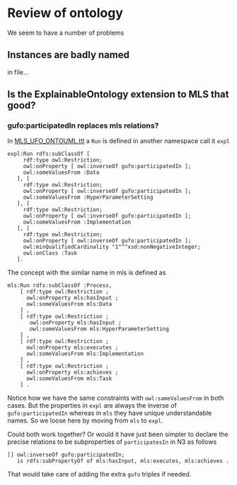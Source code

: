 # Review of ontology

We seem to have a number of problems

## Instances are badly named

in file...

## Is the ExplainableOntology extension to MLS that good?

### gufo:participatedIn replaces mls relations?

In [MLS_UFO_ONTOUML.ttl](MLS_UFO_ONTOUML.ttl) a `Run` is defined
in another namespace call it `expl` 

```Turtle
expl:Run rdfs:subClassOf [
     rdf:type owl:Restriction;
     owl:onProperty [ owl:inverseOf gufo:participatedIn ];
     owl:someValuesFrom :Data
   ], [
     rdf:type owl:Restriction;
     owl:onProperty [ owl:inverseOf gufo:participatedIn ];
     owl:someValuesFrom :HyperParameterSetting
   ], [
     rdf:type owl:Restriction;
     owl:onProperty [ owl:inverseOf gufo:participatedIn ];
     owl:someValuesFrom :Implementation
   ], [
     rdf:type owl:Restriction;
     owl:onProperty [ owl:inverseOf gufo:participatedIn ];
     owl:minQualifiedCardinality "1"^^xsd:nonNegativeInteger;
     owl:onClass :Task
   ].
```

The concept with the similar name in mls is defined as

```Turtle
mls:Run rdfs:subClassOf :Process,
    [ rdf:type owl:Restriction ;
      owl:onProperty mls:hasInput ;
      owl:someValuesFrom mls:Data
    ] ,
    [ rdf:type owl:Restriction ;
       owl:onProperty mls:hasInput ;
       owl:someValuesFrom mls:HyperParameterSetting
    ] ,
    [ rdf:type owl:Restriction ;
      owl:onProperty mls:executes ;
      owl:someValuesFrom mls:Implementation
    ] ,
    [ rdf:type owl:Restriction ;
      owl:onProperty mls:achieves ;
      owl:someValuesFrom mls:Task
    ] .
```

Notice how we have the same constraints with `owl:sameValuesFrom` in
both cases. But the properties in `expl` are always the inverse of 
`gufo:participatedIn` whereas in `mls` they have unique understandable
names. So we loose here by moving from `mls` to `expl`.

Could both work together? Or would it have just been simpler to
declare the precise relations to be subproperties of `participatesIn`
in N3 as follows

```Turtle
[] owl:inverseOf gufo:participatedIn;
   is rdfs:subPropertyOf of mls:hasInput, mls:executes, mls:achieves .
```

That would take care of adding the extra `gufo` triples if needed.




